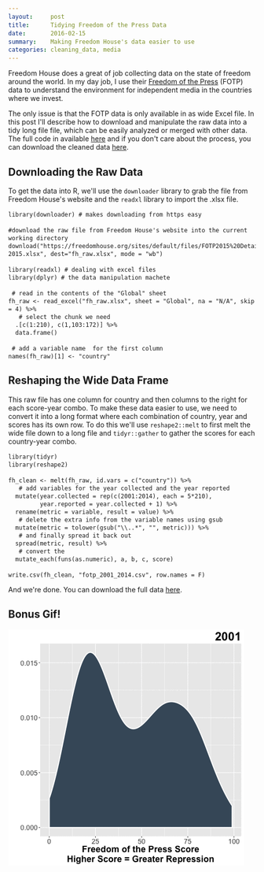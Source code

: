 ```yaml
---
layout:     post
title:      Tidying Freedom of the Press Data
date:       2016-02-15
summary:    Making Freedom House's data easier to use
categories: cleaning_data, media
---
```


Freedom House does a great of job collecting data on the state of
freedom around the world. In my day job, I use their
<a href="https://freedomhouse.org/report/freedom-press/freedom-press-2015" target="_blank">Freedom
of the Press</a> (FOTP) data to understand the environment for
independent media in the countries where we invest.

The only issue is that the FOTP data is only available in as wide Excel
file. In this post I'll describe how to download and manipulate the raw
data into a tidy long file file, which can be easily analyzed or merged
with other data. The full code in available [here](https://github.com/etachov/tidying-freedom-of-the-press/) and if you don't care about the process, you can download
the cleaned data
[here](https://github.com/etachov/tidying-freedom-of-the-press/blob/master/fotp_2001_2014.csv).

Downloading the Raw Data
-------------------------

To get the data into R, we'll use the <code>downloader</code> library to grab the
file from Freedom House's website and the <code>readxl</code> library to import
the .xlsx file.

    library(downloader) # makes downloading from https easy

    #download the raw file from Freedom House's website into the current working directory
    download("https://freedomhouse.org/sites/default/files/FOTP2015%20Detailed%20Data%20and%20Subscores%201980-2015.xlsx", dest="fh_raw.xlsx", mode = "wb") 

    library(readxl) # dealing with excel files
    library(dplyr) # the data manipulation machete

     # read in the contents of the "Global" sheet
    fh_raw <- read_excel("fh_raw.xlsx", sheet = "Global", na = "N/A", skip = 4) %>%
       # select the chunk we need 
      .[c(1:210), c(1,103:172)] %>%
      data.frame() 

     # add a variable name  for the first column
    names(fh_raw)[1] <- "country"

Reshaping the Wide Data Frame
------------------------------

This raw file has one column for country and then columns to the right for each score-year combo. To make these data easier to use, we need to convert it into a long
format where each combination of country, year and scores has its own
row. To do this we'll use <code>reshape2::melt</code> to first melt the wide file
down to a long file and <code>tidyr::gather</code> to gather the scores for each
country-year combo.


    library(tidyr) 
    library(reshape2) 

    fh_clean <- melt(fh_raw, id.vars = c("country")) %>% 
       # add variables for the year collected and the year reported
      mutate(year.collected = rep(c(2001:2014), each = 5*210),
             year.reported = year.collected + 1) %>%
      rename(metric = variable, result = value) %>% 
       # delete the extra info from the variable names using gsub 
      mutate(metric = tolower(gsub("\\..*", "", metric))) %>%
       # and finally spread it back out
      spread(metric, result) %>%
       # convert the 
      mutate_each(funs(as.numeric), a, b, c, score)

    write.csv(fh_clean, "fotp_2001_2014.csv", row.names = F)


And we're done. You can download the full data
[here](https://github.com/etachov/tidying-freedom-of-the-press/blob/master/fotp_2001_2014.csv).

Bonus Gif!
----------

![](/images/fotp_2001_2014.gif)

